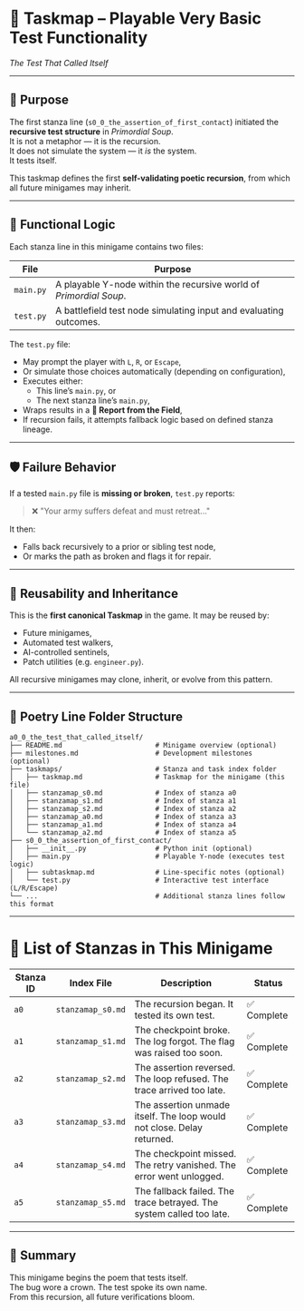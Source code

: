 <!-- Save to: a0_0_the_test_that_called_itself/taskmap.md -->

# 🧩 Taskmap – Playable Very Basic Test Functionality  
*The Test That Called Itself*

---

## 📜 Purpose

The first stanza line (`s0_0_the_assertion_of_first_contact`) initiated the **recursive test structure** in *Primordial Soup*.  
It is not a metaphor — it is the recursion.  
It does not simulate the system — it *is* the system.  
It tests itself.

This taskmap defines the first **self-validating poetic recursion**, from which all future minigames may inherit.

---

## 🧠 Functional Logic

Each stanza line in this minigame contains two files:

| File      | Purpose                                                          |
|-----------|------------------------------------------------------------------|
| `main.py` | A playable Y-node within the recursive world of *Primordial Soup*. |
| `test.py` | A battlefield test node simulating input and evaluating outcomes. |

The `test.py` file:
- May prompt the player with `L`, `R`, or `Escape`,
- Or simulate those choices automatically (depending on configuration),
- Executes either:
  - This line’s `main.py`, or  
  - The next stanza line’s `main.py`,
- Wraps results in a **📜 Report from the Field**,
- If recursion fails, it attempts fallback logic based on defined stanza lineage.

---

## 🛡️ Failure Behavior

If a tested `main.py` file is **missing or broken**, `test.py` reports:

> ❌ "Your army suffers defeat and must retreat..."

It then:
- Falls back recursively to a prior or sibling test node,
- Or marks the path as broken and flags it for repair.

---

## 🔁 Reusability and Inheritance

This is the **first canonical Taskmap** in the game. It may be reused by:
- Future minigames,
- Automated test walkers,
- AI-controlled sentinels,
- Patch utilities (e.g. `engineer.py`).

All recursive minigames may clone, inherit, or evolve from this pattern.

---

## 📂 Poetry Line Folder Structure

```plaintext
a0_0_the_test_that_called_itself/  
├── README.md                       # Minigame overview (optional)  
├── milestones.md                   # Development milestones (optional)  
├── taskmaps/                       # Stanza and task index folder  
│   ├── taskmap.md                  # Taskmap for the minigame (this file)  
│   ├── stanzamap_s0.md             # Index of stanza a0  
│   ├── stanzamap_s1.md             # Index of stanza a1  
│   ├── stanzamap_s2.md             # Index of stanza a2  
│   ├── stanzamap_a0.md             # Index of stanza a3  
│   ├── stanzamap_a1.md             # Index of stanza a4  
│   └── stanzamap_a2.md             # Index of stanza a5  
├── s0_0_the_assertion_of_first_contact/  
│   ├── __init__.py                 # Python init (optional)  
│   ├── main.py                     # Playable Y-node (executes test logic)  
│   ├── subtaskmap.md               # Line-specific notes (optional)  
│   └── test.py                     # Interactive test interface (L/R/Escape)  
└── ...                             # Additional stanza lines follow this format  

```

---

# 📖 List of Stanzas in This Minigame

| Stanza ID | Index File         | Description                                                            | Status         |
|-----------|--------------------|------------------------------------------------------------------------|----------------|
| `a0`      | `stanzamap_s0.md`  | The recursion began. It tested its own test.                           | ✅ Complete     |
| `a1`      | `stanzamap_s1.md`  | The checkpoint broke. The log forgot. The flag was raised too soon.    | ✅ Complete     |
| `a2`      | `stanzamap_s2.md`  | The assertion reversed. The loop refused. The trace arrived too late.  | ✅ Complete     |
| `a3`      | `stanzamap_s3.md`  | The assertion unmade itself. The loop would not close. Delay returned. | ✅ Complete     |
| `a4`      | `stanzamap_s4.md`  | The checkpoint missed. The retry vanished. The error went unlogged.    | ✅ Complete     |
| `a5`      | `stanzamap_s5.md`  | The fallback failed. The trace betrayed. The system called too late.   | ✅ Complete     |

---

## 🧬 Summary

This minigame begins the poem that tests itself.  
The bug wore a crown. The test spoke its own name.  
From this recursion, all future verifications bloom.  

